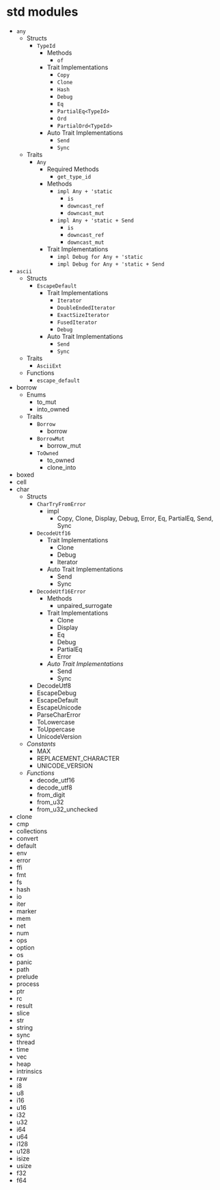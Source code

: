 # std modules

- `any`
  - Structs
    - `TypeId`
      - Methods
        - `of`
      - Trait Implementations
        - `Copy`
        - `Clone`
        - `Hash`
        - `Debug`
        - `Eq`
        - `PartialEq<TypeId>`
        - `Ord`
        - `PartialOrd<TypeId>`
      - Auto Trait Implementations
        - `Send`
        - `Sync`
  - Traits
    - `Any`
      - Required Methods
        - `get_type_id`
      - Methods
        - `impl Any + 'static`
          - `is`
          - `downcast_ref`
          - `downcast_mut`
        - `impl Any + 'static + Send`
          - `is`
          - `downcast_ref`
          - `downcast_mut`
      - Trait Implementations
        - `impl Debug for Any + 'static`
        - `impl Debug for Any + 'static + Send`
- `ascii`
  - Structs
    - `EscapeDefault`
      - Trait Implementations
        - `Iterator`
        - `DoubleEndedIterator`
        - `ExactSizeIterator`
        - `FusedIterator`
        - `Debug`
      - Auto Trait Implementations
        - `Send`
        - `Sync`
  - Traits
    - `AsciiExt`
  - Functions
    - `escape_default`
- borrow
  - Enums
    - to_mut
    - into_owned
  - Traits
    - `Borrow`
      - borrow
    - `BorrowMut`
      - borrow_mut
    - `ToOwned`
      - to_owned
      - clone_into
- boxed
- cell
- char
  - Structs
    - `CharTryFromError`
      - impl
        - Copy, Clone, Display, Debug, Error, Eq, PartialEq<CharTryFromError>, Send, Sync
    - `DecodeUtf16`
      - Trait Implementations
        - Clone
        - Debug
        - Iterator
      - Auto Trait Implementations
        - Send
        - Sync
    - `DecodeUtf16Error`
      - Methods
        - unpaired_surrogate
      - Trait Implementations
        - Clone
        - Display
        - Eq
        - Debug
        - PartialEq<DecodeUtf16Error>
        - Error
      - _Auto Trait Implementations_
        - Send
        - Sync
    - DecodeUtf8
    - EscapeDebug
    - EscapeDefault
    - EscapeUnicode
    - ParseCharError
    - ToLowercase
    - ToUppercase
    - UnicodeVersion
  - _Constants_
    - MAX
    - REPLACEMENT_CHARACTER
    - UNICODE_VERSION
  - _Functions_
    - decode_utf16
    - decode_utf8
    - from_digit
    - from_u32
    - from_u32_unchecked
- clone
- cmp
- collections
- convert
- default
- env
- error
- ffi
- fmt
- fs
- hash
- io
- iter
- marker
- mem
- net
- num
- ops
- option
- os
- panic
- path
- prelude
- process
- ptr
- rc
- result
- slice
- str
- string
- sync
- thread
- time
- vec
- heap
- intrinsics
- raw
- i8
- u8
- i16
- u16
- i32
- u32
- i64
- u64
- i128
- u128
- isize
- usize
- f32
- f64
